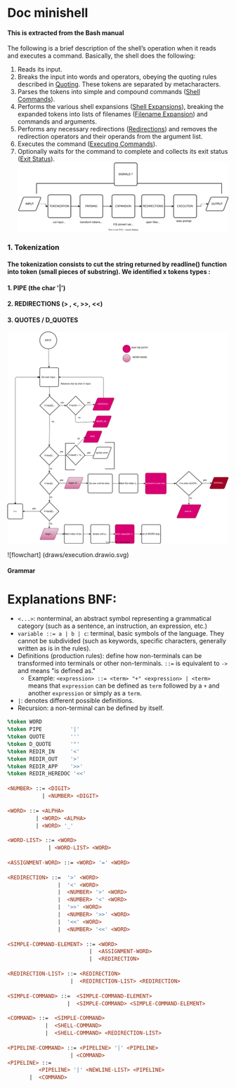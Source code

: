 # Doc minishell

#### This is extracted from the Bash manual

The following is a brief description of the shell’s operation when it reads and executes a command. Basically, the shell does the following:
1. Reads its input.
2. Breaks the input into words and operators, obeying the quoting rules described in [Quoting](https://www.gnu.org/software/bash/manual/bash.html#Quoting). These tokens are separated by metacharacters.
3. Parses the tokens into simple and compound commands ([Shell Commands](https://www.gnu.org/software/bash/manual/bash.html#Shell-Commands)).
4. Performs the various shell expansions ([Shell Expansions](https://www.gnu.org/software/bash/manual/bash.html#Shell-Expansions)), breaking the expanded tokens into lists of filenames ([Filename Expansion](https://www.gnu.org/software/bash/manual/bash.html#Filename-Expansion)) and commands and arguments.
5. Performs any necessary redirections ([Redirections](https://www.gnu.org/software/bash/manual/bash.html#Redirections)) and removes the redirection operators and their operands from the argument list.
6. Executes the command ([Executing Commands](https://www.gnu.org/software/bash/manual/bash.html#Executing-Commands)).
7. Optionally waits for the command to complete and collects its exit status ([Exit Status](https://www.gnu.org/software/bash/manual/bash.html#Exit-Status)).
![flowchart](draws/flowchart.drawio.svg)

### 1. Tokenization 
#### The tokenization consists to cut the string returned by readline() function into token (small pieces of substring). We identified x tokens types :
#### 1. PIPE (the char '|') 
#### 2. REDIRECTIONS (> , <, >>, <<) 
#### 3. QUOTES / D_QUOTES

![flowchart](draws/doc_tokenization.drawio.svg)

![flowchart] (draws/execution.drawio.svg)
#### Grammar
# Explanations BNF:
- `<...>`: nonterminal, an abstract symbol representing a grammatical category (such as a sentence, an instruction, an expression, etc.)
- `variable ::= a | b | c`: terminal, basic symbols of the language. They cannot be subdivided (such as keywords, specific characters, generally written as is in the rules).
- Definitions (production rules): define how non-terminals can be transformed into terminals or other non-terminals. `::=` is equivalent to `->` and means "is defined as."
  - Example: `<expression> ::= <term> "+" <expression> | <term>` means that `expression` can be defined as `term` followed by a `+` and another `expression` or simply as a `term`.
- `|`: denotes different possible definitions.
- Recursion: a non-terminal can be defined by itself.

```yacc
%token WORD
%token PIPE         '|'
%token QUOTE        '''
%token D_QUOTE      '"'
%token REDIR_IN     '<'
%token REDIR_OUT    '>'
%token REDIR_APP    '>>'
%token REDIR_HEREDOC '<<'

<NUMBER> ::= <DIGIT>
           | <NUMBER> <DIGIT>

<WORD> ::= <ALPHA>
         | <WORD> <ALPHA>
         | <WORD> '_'

<WORD-LIST> ::= <WORD>
             | <WORD-LIST> <WORD>

<ASSIGNMENT-WORD> ::= <WORD> '=' <WORD>

<REDIRECTION> ::=  '>' <WORD>
                |  '<' <WORD>
                |  <NUMBER> '>' <WORD>
                |  <NUMBER> '<' <WORD>
                |  '>>' <WORD>
                |  <NUMBER> '>>' <WORD>
                |  '<<' <WORD>
                |  <NUMBER> '<<' <WORD>

<SIMPLE-COMMAND-ELEMENT> ::= <WORD>
                          |  <ASSIGNMENT-WORD>
                          |  <REDIRECTION>

<REDIRECTION-LIST> ::= <REDIRECTION>
                    |  <REDIRECTION-LIST> <REDIRECTION>

<SIMPLE-COMMAND> ::=  <SIMPLE-COMMAND-ELEMENT>
                   |  <SIMPLE-COMMAND> <SIMPLE-COMMAND-ELEMENT>

<COMMAND> ::=  <SIMPLE-COMMAND>
            |  <SHELL-COMMAND>
            |  <SHELL-COMMAND> <REDIRECTION-LIST>

<PIPELINE-COMMAND> ::= <PIPELINE> '|' <PIPELINE>
                    | <COMMAND>
<PIPELINE> ::=
          <PIPELINE> '|' <NEWLINE-LIST> <PIPELINE>
       |  <COMMAND>

